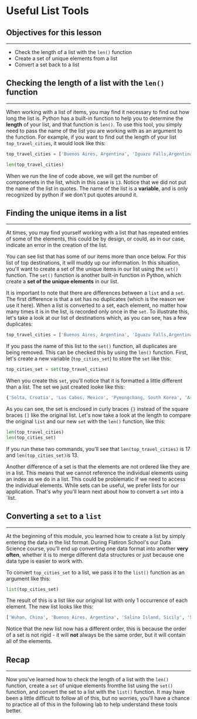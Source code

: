 # Useful List Tools

## Objectives for this lesson

***

* Check the length of a list with the `len()` function
* Create a set of unique elements from a list
* Convert a set back to a list

## Checking the length of a list with the `len()` function

***

When working with a list of items, you may find it necessary to find out how long the list is. Python has a built-in function to help you to determine the **length** of your list, and that function is `len()`.  To use this tool, you simply need to pass the name of the list you are working with as an argument to the function.  For example, if you want to find out the length of your list `top_travel_cities`, it would look like this:

```python
top_travel_cities = ['Buenos Aires, Argentina', 'Iguazu Falls,Argentina', 'Los Cabos, Mexico', 'Walla Walla Valley, Washington', 'Albuquerque, New Mexico', 'Greenville, South Carolina', 'Toronto, Canada', 'Archipelago Sea', 'Salina Island, Sicily', 'Solta, Croatia', 'Marakesh, Morocco', 'Pyeongchang, South Korea', 'Wuhan, China', 'Wuhan, China', 'Toronto, Canada', 'Albuquerque, New Mexico', 'Salina Island, Sicily']

len(top_travel_cities)
```

When we run the line of code above, we will get the number of componenets in the list, which in this case is `13`.  Notice that we did not put the name of the list in quotes.  The name of the list is a **variable**, and is only recognized by python if we don't put quotes around it. 

## Finding the unique items in a list

***

At times, you may find yourself working with a list that has repeated entries of some of the elements, this could be by design, or could, as in our case, indicate an error in the creation of the list.  

You can see list that has some of our items more than once below. For this list of top destinations, it will muddy up our information. In this situation, you'll want to create a set of the unique items in our list using the `set()` function.  The `set()` function is another built-in function in Python, which create a **set of the unique elements** in our list.  

It is important to note that there are differences between a `list` and a `set`.  The first difference is that a set has no duplicates (which is the reason we use it here).  When a list is converted to a set, each element, no matter how many times it is in the list, is recorded only once in the `set`.  To illustrate this, let's take a look at our list of destinations which, as you can see, has a few duplicates:

```python
top_travel_cities = ['Buenos Aires, Argentina', 'Iguazu Falls,Argentina', 'Los Cabos, Mexico', 'Walla Walla Valley, Washington', 'Albuquerque, New Mexico', 'Greenville, South Carolina', 'Toronto, Canada', 'Archipelago Sea', 'Salina Island, Sicily', 'Solta, Croatia', 'Marakesh, Morocco', 'Pyeongchang, South Korea', 'Wuhan, China', 'Wuhan, China', 'Toronto, Canada', 'Albuquerque, New Mexico', 'Salina Island, Sicily']
```

If you pass the name of this list to the `set()` function, all duplicates are being removed. This can be checked this by using the `len()` function.  First, let's create a new variable (`top_cities_set`) to store the `set` like this:

```python
top_cities_set = set(top_travel_cities)
```

When you create this `set`, you'll notice that it is formatted a little different than a list. The set we just created looke like this:

```python
{'Solta, Croatia', 'Los Cabos, Mexico', 'Pyeongchang, South Korea', 'Archipelago Sea', 'Walla Walla Valley, Washington', 'Buenos Aires, Argentina', 'Greenville, South Carolina', 'Wuhan, China', 'Albuquerque, New Mexico', 'Iguazu Falls,Argentina', 'Toronto, Canada', 'Salina Island, Sicily', 'Marakesh, Morocco'}
```
As you can see, the set is enclosed in curly braces `{}` instead of the square braces `[]` like the original list. Let's now take a look at the length to compare the original `list` and our new `set` with the `len()` function, like this:

```python
len(top_travel_cities)
len(top_cities_set)
```

If you run these two commands, you'll see that `len(top_travel_cities)` is 17 and `len(top_cities_set)`is 13.

Another difference of a set is that the elements are not ordered like they are in a list.  This means that we cannot reference the individual elements using an index as we do in a list.  This could be problematic if we need to access the individual elements. While sets can be useful, we prefer lists for our application. That's why you'll learn next about how to convert a `set` into a `list.

## Converting a `set` to a `list`

***

At the beginning of this module, you learned how to create a list by simply entering the data in the list format. During Flatiron School's our Data Science course, you'll end up converting one data format into another **very often**, whether it is to merge different data structures or just because one data type is easier to work with. 

To convert `top_cities_set` to a list, we pass it to the `list()` function as an argument like this:

```python
list(top_cities_set)
```

The result of this is a list like our original list with only 1 occurrence of each element. The new list looks like this:

```python
['Wuhan, China', 'Buenos Aires, Argentina', 'Salina Island, Sicily', 'Solta, Croatia', 'Walla Walla Valley, Washington', 'Pyeongchang, South Korea', 'Greenville, South Carolina', 'Toronto, Canada', 'Albuquerque, New Mexico', 'Archipelago Sea', 'Marakesh, Morocco', 'Iguazu Falls,Argentina', 'Los Cabos, Mexico']
```

Notice that the new list now has a different order, this is because the order of a set is not rigid - it will **not** always be the same order, but it will contain all of the elements.

## Recap

***

Now you've learned how to check the length of a list with the `len()` function, create a `set` of unique elements fromthe list using the `set()` function, and convert the set to a list with the `list()` function.  It may have been a little difficult to follow all of this, but no worries, you'll have a chance to practice all of this in the following lab to help understand these tools better.